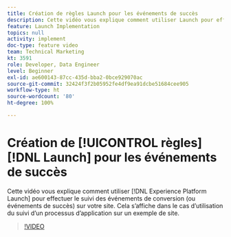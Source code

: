 ```yaml
---
title: Création de règles Launch pour les événements de succès
description: Cette vidéo vous explique comment utiliser Launch pour effectuer le suivi des événements de conversion (ou événements de succès) sur votre site. Cela s’affiche dans le cas d’utilisation du suivi d’un processus d’application sur un exemple de site.
feature: Launch Implementation
topics: null
activity: implement
doc-type: feature video
team: Technical Marketing
kt: 3591
role: Developer, Data Engineer
level: Beginner
exl-id: ae600143-87cc-435d-bba2-0bce929070ac
source-git-commit: 32424f3f2b05952fe4df9ea91dcbe51684cee905
workflow-type: ht
source-wordcount: '80'
ht-degree: 100%

---
```


# Création de [!UICONTROL règles] [!DNL Launch] pour les événements de succès

Cette vidéo vous explique comment utiliser [!DNL Experience Platform Launch] pour effectuer le suivi des événements de conversion (ou événements de succès) sur votre site. Cela s’affiche dans le cas d’utilisation du suivi d’un processus d’application sur un exemple de site.

>[!VIDEO](https://video.tv.adobe.com/v/28778/?quality=12)
